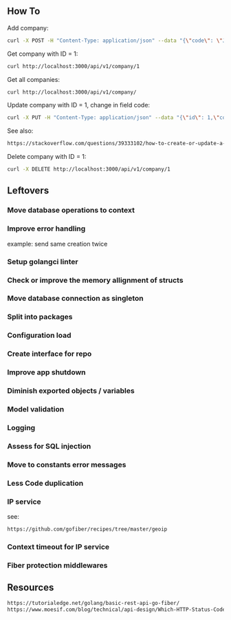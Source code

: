 ## How To
Add company:
```sh
curl -X POST -H "Content-Type: application/json" --data "{\"code\": \"J1234\", \"name\": \"avata\", \"country\": \"Fidji\", \"website\": \"avata.fj\", \"phone\": \"+55 12345\"}" http://localhost:3000/api/v1/company
```
Get company with ID = 1:
```sh
curl http://localhost:3000/api/v1/company/1
```
Get all companies:
```sh
curl http://localhost:3000/api/v1/company/
```
Update company with ID = 1, change in field code:
```sh
curl -X PUT -H "Content-Type: application/json" --data "{\"id\": 1,\"code\": \"Jxxxx\", \"name\": \"avata\", \"country\": \"Fidji\", \"website\": \"avata.fj\", \"phone\": \"+55 12345\"}" http://localhost:3000/api/v1/company
```
See also: 
```html
https://stackoverflow.com/questions/39333102/how-to-create-or-update-a-record-with-gorm
```
Delete company with ID = 1:
```sh
curl -X DELETE http://localhost:3000/api/v1/company/1
```


## Leftovers
### Move database operations to context
### Improve error handling
example: send same creation twice
### Setup golangci linter
### Check or improve the memory allignment of structs
### Move database connection as singleton
### Split into packages
### Configuration load
### Create interface for repo
### Improve app shutdown
### Diminish exported objects / variables
### Model validation
### Logging
### Assess for SQL injection
### Move to constants error messages
### Less Code duplication
### IP service
see:
```html
https://github.com/gofiber/recipes/tree/master/geoip
```
### Context timeout for IP service
### Fiber protection middlewares


## Resources
```html
https://tutorialedge.net/golang/basic-rest-api-go-fiber/
https://www.moesif.com/blog/technical/api-design/Which-HTTP-Status-Code-To-Use-For-Every-CRUD-App/
```